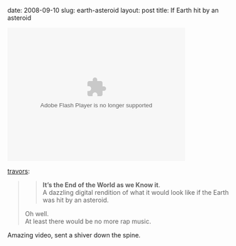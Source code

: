 date: 2008-09-10
slug: earth-asteroid
layout: post
title: If Earth hit by an asteroid


<object type="application/x-shockwave-flash" data="http://technology.todaysbigthing.com/betamax/betamax.swf?item_id=582&amp;fullscreen=1" width="400" height="300"> 						<param name="allowScriptAccess" value="sameDomain" /><param name="allowfullscreen" value="true" /><param name="movie" quality="best" value="http://technology.todaysbigthing.com/betamax/betamax.swf?item_id=582&amp;fullscreen=1" /></object><p><a href="http://travors.com/post/49458065/its-the-end-of-the-world-as-we-know-it-a" target="_blank">travors</a>:</p>



<blockquote><blockquote>

<p><b>It’s the End of the World as we Know it</b>.<br/>A dazzling digital rendition of what it would look like if the Earth was hit by an asteroid.</p>

</blockquote>

<p>Oh well. <br/>At least there would be no more rap music.</p></blockquote>



<p>Amazing video, sent a shiver down the spine.</p>
